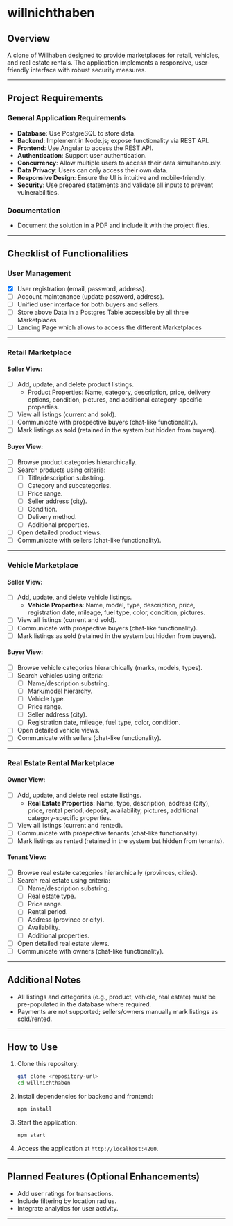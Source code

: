 # **willnichthaben**

## **Overview**
A clone of Willhaben designed to provide marketplaces for retail, vehicles, and real estate rentals. The application implements a responsive, user-friendly interface with robust security measures.

---

## **Project Requirements**

### **General Application Requirements**
-  **Database**: Use PostgreSQL to store data.
-  **Backend**: Implement in Node.js; expose functionality via REST API.
-  **Frontend**: Use Angular to access the REST API.
-  **Authentication**: Support user authentication.
-  **Concurrency**: Allow multiple users to access their data simultaneously.
-  **Data Privacy**: Users can only access their own data.
-  **Responsive Design**: Ensure the UI is intuitive and mobile-friendly.
-  **Security**: Use prepared statements and validate all inputs to prevent vulnerabilities.

### **Documentation**
-  Document the solution in a PDF and include it with the project files.

---


## **Checklist of Functionalities**

### **User Management**
- [x] User registration (email, password, address).
- [ ] Account maintenance (update password, address).
- [ ] Unified user interface for both buyers and sellers.
- [ ] Store above Data in a Postgres Table accessible by all three Marketplaces
- [ ] Landing Page which allows to access the different Marketplaces

---

### Retail Marketplace

#### Seller View:
- [ ] Add, update, and delete product listings.
    - Product Properties: Name, category, description, price, delivery options, condition, pictures, and additional category-specific properties.
- [ ] View all listings (current and sold).
- [ ] Communicate with prospective buyers (chat-like functionality).
- [ ] Mark listings as sold (retained in the system but hidden from buyers).

#### Buyer View:
- [ ] Browse product categories hierarchically.
- [ ] Search products using criteria:
    - [ ] Title/description substring.
    - [ ] Category and subcategories.
    - [ ] Price range.
    - [ ] Seller address (city).
    - [ ] Condition.
    - [ ] Delivery method.
    - [ ] Additional properties.
- [ ] Open detailed product views.
- [ ] Communicate with sellers (chat-like functionality).

---

### **Vehicle Marketplace**
#### Seller View:
- [ ] Add, update, and delete vehicle listings.
    - **Vehicle Properties**: Name, model, type, description, price, registration date, mileage, fuel type, color, condition, pictures.
- [ ] View all listings (current and sold).
- [ ] Communicate with prospective buyers (chat-like functionality).
- [ ] Mark listings as sold (retained in the system but hidden from buyers).

#### Buyer View:
- [ ] Browse vehicle categories hierarchically (marks, models, types).
- [ ] Search vehicles using criteria:
    - [ ] Name/description substring.
    - [ ] Mark/model hierarchy.
    - [ ] Vehicle type.
    - [ ] Price range.
    - [ ] Seller address (city).
    - [ ] Registration date, mileage, fuel type, color, condition.
- [ ] Open detailed vehicle views.
- [ ] Communicate with sellers (chat-like functionality).

---

### **Real Estate Rental Marketplace**
#### Owner View:
- [ ] Add, update, and delete real estate listings.
    - **Real Estate Properties**: Name, type, description, address (city), price, rental period, deposit, availability, pictures, additional category-specific properties.
- [ ] View all listings (current and rented).
- [ ] Communicate with prospective tenants (chat-like functionality).
- [ ] Mark listings as rented (retained in the system but hidden from tenants).

#### Tenant View:
- [ ] Browse real estate categories hierarchically (provinces, cities).
- [ ] Search real estate using criteria:
    - [ ] Name/description substring.
    - [ ] Real estate type.
    - [ ] Price range.
    - [ ] Rental period.
    - [ ] Address (province or city).
    - [ ] Availability.
    - [ ] Additional properties.
- [ ] Open detailed real estate views.
- [ ] Communicate with owners (chat-like functionality).

---

## **Additional Notes**
- All listings and categories (e.g., product, vehicle, real estate) must be pre-populated in the database where required.
- Payments are not supported; sellers/owners manually mark listings as sold/rented.

---

## **How to Use**
1. Clone this repository:
   ```bash
   git clone <repository-url>
   cd willnichthaben
   ```
2. Install dependencies for backend and frontend:
   ```bash
   npm install
   ```
3. Start the application:
   ```bash
   npm start
   ```
4. Access the application at `http://localhost:4200`.

---

## **Planned Features (Optional Enhancements)**
- Add user ratings for transactions.
- Include filtering by location radius.
- Integrate analytics for user activity.

---